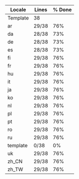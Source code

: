 |  Locale  |  Lines  | % Done|
|----------|---------|-------|
| Template |      38 |       |
| ar       |   29/38 |   76% |
| da       |   28/38 |   73% |
| de       |   28/38 |   73% |
| es       |   28/38 |   73% |
| fi       |   29/38 |   76% |
| fr       |   29/38 |   76% |
| hu       |   29/38 |   76% |
| it       |   29/38 |   76% |
| ja       |   29/38 |   76% |
| ko       |   29/38 |   76% |
| nl       |   29/38 |   76% |
| pl       |   29/38 |   76% |
| pt       |   29/38 |   76% |
| ro       |   29/38 |   76% |
| ru       |   29/38 |   76% |
| template |    0/38 |    0% |
| uk       |   29/38 |   76% |
| zh_CN    |   29/38 |   76% |
| zh_TW    |   29/38 |   76% |
